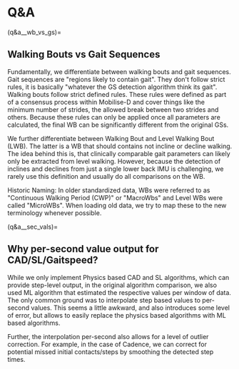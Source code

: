 # Q&A

(q&a__wb_vs_gs)=
## Walking Bouts vs Gait Sequences

Fundamentally, we differentiate between walking bouts and gait sequences.
Gait sequences are "regions likely to contain gait".
They don't follow strict rules, it is basically "whatever the GS detection algorithm think its gait".
Walking bouts follow strict defined rules.
These rules were defined as part of a consensus process within Mobilise-D and cover things like the minimum number of 
strides, the allowed break between two strides and others.
Because these rules can only be applied once all parameters are calculated, the final WB can be significantly different
from the original GSs.

We further differentiate between Walking Bout and Level Walking Bout (LWB).
The latter is a WB that should contains not incline or decline walking.
The idea behind this is, that clinically comparable gait parameters can likely only be extracted from level walking.
However, because the detection of inclines and declines from just a single lower back IMU is challenging, we rarely use 
this definition and usually do all comparisons on the WB.

Historic Naming: In older standardized data, WBs were referred to as "Continuous Walking Period (CWP)" or "MacroWbs" 
and Level WBs were called "MicroWBs".
When loading old data, we try to map these to the new terminology whenever possible.

(q&a__sec_vals)=
## Why per-second value output for CAD/SL/Gaitspeed?

While we only implement Physics based CAD and SL algorithms, which can provide step-level output, in the original 
algorithm comparison, we also used ML algorithm that estimated the respective values per window of data.
The only common ground was to interpolate step based values to per-second values.
This seems a little awkward, and also introduces some level of error, but allows to easily replace the physics based 
algorithms with ML based algorithms.

Further, the interpolation per-second also allows for a level of outlier correction.
For example, in the case of Cadence, we can correct for potential missed initial contacts/steps by smoothing the 
detected step times.